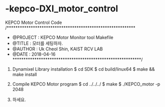 # -kepco-DXl_motor_control
KEPCO Motor Control Code
/***********************************************************
* @PROJECT : KEPCO Motor Monitor tool Makefile
* @TITLE   : 모터를 세팅하자.
* @AUTHOR  : Uk Cheol Shin, KAIST RCV LAB
* @DATE    : 2018-04-16
***********************************************************/

1. Dynamixel Library installation
$ cd SDK
$ cd build/linux64
$ make && make install

2. Compile KEPCO Motor program 
$ cd ../../../ 
$ make
$ ./KEPCO_motor -p 2048

3. 하세요.
